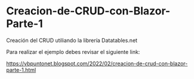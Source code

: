 # Creacion-de-CRUD-con-Blazor-Parte-1
Creación del CRUD utiliando la librería Datatables.net

Para realizar el ejemplo debes revisar el siguiente link:

https://vbpuntonet.blogspot.com/2022/02/creacion-de-crud-con-blazor-parte-1.html
